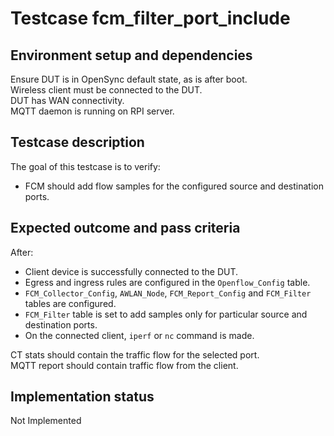 # Testcase fcm_filter_port_include

## Environment setup and dependencies

Ensure DUT is in OpenSync default state, as is after boot.\
Wireless client must be connected to the DUT.\
DUT has WAN connectivity.\
MQTT daemon is running on RPI server.

## Testcase description

The goal of this testcase is to verify:

- FCM should add flow samples for the configured source and destination ports.

## Expected outcome and pass criteria

After:

- Client device is successfully connected to the DUT.
- Egress and ingress rules are configured in the `Openflow_Config` table.
- `FCM_Collector_Config`, `AWLAN_Node`, `FCM_Report_Config` and `FCM_Filter`
  tables are configured.
- `FCM_Filter` table is set to add samples only for particular source and
  destination ports.
- On the connected client, `iperf` or `nc` command is made.

CT stats should contain the traffic flow for the selected port.\
MQTT report should contain traffic flow from the client.

## Implementation status

Not Implemented
